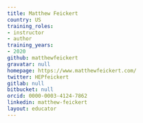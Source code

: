 ```yaml
---
title: Matthew Feickert
country: US
training_roles:
- instructor
- author
training_years:
- 2020
github: matthewfeickert
gravatar: null
homepage: https://www.matthewfeickert.com/
twitter: HEPfeickert
gitlab: null
bitbucket: null
orcid: 0000-0003-4124-7862
linkedin: matthew-feickert
layout: educator
---
```


<!-- Write something about yourself here (if you want)!
You can use Markdown syntax to style this page.
-->
